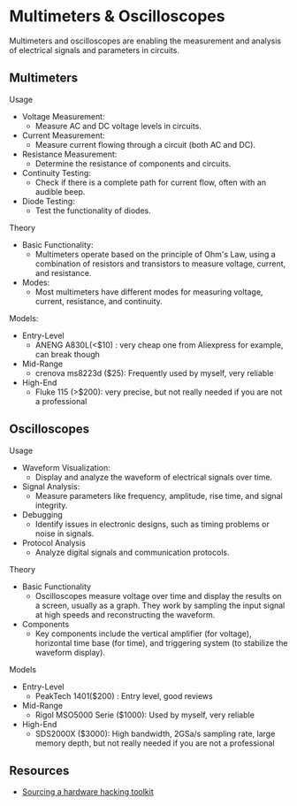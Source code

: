 # Multimeters & Oscilloscopes

Multimeters and oscilloscopes are enabling the measurement and analysis of electrical signals and parameters in circuits.

## Multimeters

Usage

* Voltage Measurement:&#x20;
  * Measure AC and DC voltage levels in circuits.
* Current Measurement:&#x20;
  * Measure current flowing through a circuit (both AC and DC).
* Resistance Measurement:&#x20;
  * Determine the resistance of components and circuits.
* Continuity Testing:&#x20;
  * Check if there is a complete path for current flow, often with an audible beep.
* Diode Testing:&#x20;
  * Test the functionality of diodes.

Theory

* Basic Functionality:&#x20;
  * Multimeters operate based on the principle of Ohm's Law, using a combination of resistors and transistors to measure voltage, current, and resistance.
* Modes:&#x20;
  * Most multimeters have different modes for measuring voltage, current, resistance, and continuity.

Models:

* Entry-Level
  * ANENG A830L(<$10) : very cheap one from Aliexpress for example, can break though
* Mid-Range
  * crenova ms8223d ($25): Frequently used by myself, very reliable
* High-End
  * Fluke 115 (>$200): very precise, but not really needed if you are not a professional

## Oscilloscopes

Usage

* Waveform Visualization:&#x20;
  * Display and analyze the waveform of electrical signals over time.
* Signal Analysis:&#x20;
  * Measure parameters like frequency, amplitude, rise time, and signal integrity.
* Debugging
  * Identify issues in electronic designs, such as timing problems or noise in signals.
* Protocol Analysis
  * Analyze digital signals and communication protocols.

Theory

* Basic Functionality
  * Oscilloscopes measure voltage over time and display the results on a screen, usually as a graph. They work by sampling the input signal at high speeds and reconstructing the waveform.
* Components
  * Key components include the vertical amplifier (for voltage), horizontal time base (for time), and triggering system (to stabilize the waveform display).

Models

* Entry-Level
  * PeakTech 1401($200) : Entry level, good reviews
* Mid-Range
  * Rigol MSO5000 Serie ($1000): Used by myself, very reliable
* High-End
  * SDS2000X ($3000): High bandwidth, 2GSa/s sampling rate, large memory depth, but not really needed if you are not a professional

## Resources

* [Sourcing a hardware hacking toolkit](https://cybergibbons.com/hardware-hacking/sourcing-a-hardware-hacking-toolkit/)
